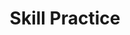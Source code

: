 ---
title: Skill Practice

source:
- title: Common Core Basics
  subject: Social Studies
  chapter: 6
  toc_type: Lesson Review
  toc_number: 6.2
  pages: 250 - 256

questions:
  - excerpt: 1, 2
    text: >
      The Spanish-American War
      <img class="resonsive-img materialboxed" src="-spanish_american_war.png" />
  - number: 1
    text: >
      According to the two maps, which statement is correct?
    choice:
      - option: A
        text: More battles took place in the Caribbean than in the Philippines. 
      - option: B
        text: US forces had an easier route to the Caribbean.
      - option: C
        text: There was an equal number of US naval blockades in the Caribbean and the Philippines.
      - option: D
        text: Spanish forces traveled from China to the Philippines
    answer:
      - option: A
        text: >
          According to the maps, there were two battles in Cuba and one battle in the Philippines.
  - number: 2
    text: >
      Where did US forces land in the Caribbean?
    choice:
      - option: A
        text: Haiti and the Dominican Republic
      - option: B
        text: Jamaica and Haiti
      - option: C
        text: Cuba and Jamaica
      - option: D
        text: Cuba and Puerto Rico
    answer:
      - option: D
        text: >
          The arrows on the Caribbean map show that US forces landed in Cuba and then went to Puerto Rico.
        
layout: cc_review
---